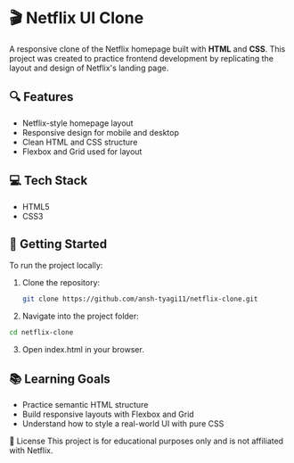 # 🎬 Netflix UI Clone

A responsive clone of the Netflix homepage built with **HTML** and **CSS**. This project was created to practice frontend development by replicating the layout and design of Netflix's landing page.

## 🔍 Features

- Netflix-style homepage layout
- Responsive design for mobile and desktop
- Clean HTML and CSS structure
- Flexbox and Grid used for layout

## 💻 Tech Stack

- HTML5
- CSS3

## 🚀 Getting Started

To run the project locally:

1. Clone the repository:
   ```bash
   git clone https://github.com/ansh-tyagi11/netflix-clone.git
   
2.  Navigate into the project folder:
   ```bash
   cd netflix-clone
```

3. Open index.html in your browser.

## 📚 Learning Goals
- Practice semantic HTML structure
- Build responsive layouts with Flexbox and Grid
- Understand how to style a real-world UI with pure CSS

📄 License
This project is for educational purposes only and is not affiliated with Netflix.
